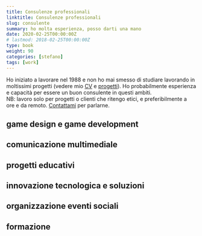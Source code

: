 ```yaml
---
title: Consulenze professionali
linktitle: Consulenze professionali
slug: consulente
summary: ho molta esperienza, posso darti una mano
date: 2020-02-25T00:00:00Z
# lastmod: 2018-02-25T00:00:00Z
type: book
weight: 90
categories: [stefano]
tags: [work]
---
```


Ho iniziato a lavorare nel 1988 e non ho mai smesso di studiare lavorando in moltissimi progetti (vedere mio [CV](/stefano/cv) e [progetti](/projects)). Ho probabilmente esperienza e capacità per essere un buon consulente in questi ambiti.  
NB: lavoro solo per progetti o clienti che ritengo etici, e preferibilmente a ore e da remoto. [Contattami](/contact) per parlarne.

## game design e game development

## comunicazione multimediale

## progetti educativi

## innovazione tecnologica e soluzioni

## organizzazione eventi sociali

## formazione
